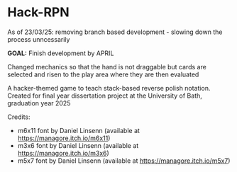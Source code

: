 # Hack-RPN

As of 23/03/25: removing branch based development - slowing down the process unncessarily

**GOAL:** Finish development by APRIL

Changed mechanics so that the hand is not draggable but cards are selected and risen to the play area where they are then evaluated 

A hacker-themed game to teach stack-based reverse polish notation. Created for final year dissertation project at the University of Bath, graduation year 2025

Credits:
- m6x11 font by Daniel Linsenn (available at https://managore.itch.io/m6x11)
- m3x6 font by Daniel Linsenn (available at https://managore.itch.io/m3x6)
- m5x7 font by Daniel Linsenn (available at https://managore.itch.io/m5x7)
